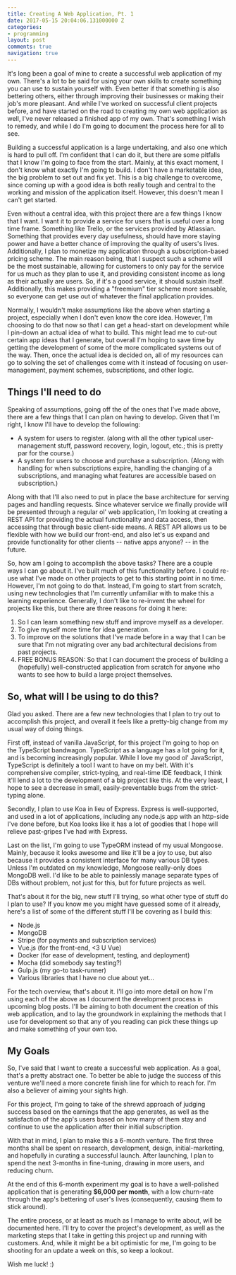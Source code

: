 ```yaml
---
title: Creating A Web Application, Pt. 1
date: 2017-05-15 20:04:06.131000000 Z
categories:
- programming
layout: post
comments: true
navigation: true
---
```


It's long been a goal of mine to create a successful web application of my own.
There's a lot to be said for using your own skills to create something you can
use to sustain yourself with. Even better if that something is also bettering
others, either through improving their businesses or making their job's more
pleasant. And while I've worked on successful client projects before, and have
started on the road to creating my own web application as well, I've never
released a finished app of my own. That's something I wish to remedy, and while
I do I'm going to document the process here for all to see.

Building a successful application is a large undertaking, and also one which is
hard to pull off. I'm confident that I can do it, but there are some pitfalls
that I know I'm going to face from the start. Mainly, at this exact moment, I
don't know what exactly I'm going to build. I don't have a marketable idea, the
big problem to set out and fix yet. This is a big challenge to overcome, since
coming up with a good idea is both really tough and central to the working and
mission of the application itself. However, this doesn't mean I can't get
started.

Even without a central idea, with this project there are a few things I know
that I want. I want it to provide a service for users that is useful over a long
time frame. Something like Trello, or the services provided by Atlassian.
Something that provides every day usefulness, should have more staying power and
have a better chance of improving the quality of users's lives. Additionally, I
plan to monetize my application through a subscription-based pricing scheme. The
main reason being, that I suspect such a scheme will be the most sustainable,
allowing for customers to only pay for the service for us much as they plan to
use it, and providing consistent income as long as their actually are users.
So, if it's a good service, it should sustain itself.  Additionally, this makes
providing a "freemium" tier scheme more sensable, so everyone can get use out of
whatever the final application provides.

Normally, I wouldn't make assumptions like the above when starting a project,
especially when I don't even know the core idea. However, I'm choosing to do
that now so that I can get a head-start on development while I pin-down an
actual idea of what to build. This might lead me to cut-out certain app ideas
that I generate, but overall I'm hoping to save time by getting the development
of some of the more complicated systems out of the way. Then, once the actual
idea is decided on, all of my resources can go to solving the set of challenges
come with it instead of focusing on user-management, payment schemes,
subscriptions, and other logic.


## Things I'll need to do

Speaking of assumptions, going off the of the ones that I've made above, there
are a few things that I can plan on having to develop. Given that I'm right,
I know I'll have to develop the following:

* A system for users to register. (along with all the other typical
  user-management stuff, password recovery, login, logout, etc.; this is pretty
  par for the course.)
* A system for users to choose and purchase a subscription. (Along with handling
  for when subscriptions expire, handling the changing of a subscriptions, and
  managing what features are accessible based on subscription.)

Along with that I'll also need to put in place the base architecture for serving
pages and handling requests. Since whatever service we finally provide will be
presented through a regular ol' web application, I'm looking at creating a REST
API for providing the actual functionality and data access, then accessing that
through basic client-side means. A REST API allows us to be flexible with how we
build our front-end, and also let's us expand and provide functionality for
other clients -- native apps anyone? -- in the future.

So, how am I going to accomplish the above tasks? There are a couple ways I can
go about it. I've built much of this functionality before. I could re-use what
I've made on other projects to get to this starting point in no time. However,
I'm not going to do that. Instead, I'm going to start from scratch, using new
technologies that I'm currently unfamiliar with to make this a learning
experience. Generally, I don't like to re-invent the wheel for projects like
this, but there are three reasons for doing it here:

1. So I can learn something new stuff and improve myself as a developer.
2. To give myself more time for idea generation.
3. To improve on the solutions that I've made before in a way that I can be sure
   that I'm not migrating over any bad architectural decisions from past
   projects.
4. FREE BONUS REASON: So that I can document the process of building a
   (hopefully) well-constructed application from scratch for anyone who wants to
   see how to build a large project themselves.


## So, what will I be using to do this?

Glad you asked. There are a few new technologies that I plan to try out to
accomplish this project, and overall it feels like a pretty-big change from my
usual way of doing things.

First off, instead of vanilla JavaScript, for this project I'm going to hop on
the TypeScript bandwagon. TypeScript as a language has a lot going for it, and
is becoming increasingly popular. While I love my good ol' JavaScript,
TypeScript is definitely a tool I want to have on my belt. With it's
comprehensive compiler, strict-typing, and real-time IDE feedback, I think it'll
lend a lot to the development of a big project like this. At the very least, I
hope to see a decrease in small, easily-preventable bugs from the strict-typing
alone.

Secondly, I plan to use Koa in lieu of Express. Express is well-supported, and
used in a lot of applications, including any node.js app with an http-side I've
done before, but Koa looks like it has a lot of goodies that I hope will relieve
past-gripes I've had with Express.

Last on the list, I'm going to use TypeORM instead of my usual Mongoose. Mainly,
because it looks awesome and like it'll be a joy to use, but also because it
provides a consistent interface for many various DB types. Unless I'm outdated
on my knowledge, Mongoose really-only does MongoDB well. I'd like to be able to
painlessly manage separate types of DBs without problem, not just for this, but
for future projects as well.

That's about it for the big, new stuff I'll trying, so what other type of stuff
do I plan to use? If you know me you might have guessed some of it already,
here's a list of some of the different stuff I'll be covering as I build this:

* Node.js
* MongoDB
* Stripe (for payments and subscription services)
* Vue.js (for the front-end, &lt;3 U Vue)
* Docker (for ease of development, testing, and deployment)
* Mocha (did somebody say testing?)
* Gulp.js (my go-to task-runner)
* Various libraries that I have no clue about yet...

For the tech overview, that's about it. I'll go into more detail on how I'm
using each of the above as I document the development process in upcoming blog
posts. I'll be aiming to both document the creation of this web application, and
to lay the groundwork in explaining the methods that I use for development so
that any of you reading can pick these things up and make something of your own
too.


## My Goals

So, I've said that I want to create a successful web application. As a goal,
that's a pretty abstract one. To better be able to judge the success of this
venture we'll need a more concrete finish line for which to reach for. I'm also
a believer of aiming your sights high.

For this project, I'm going to take of the shrewd approach of judging success
based on the earnings that the app generates, as well as the satisfaction of the
app's users based on how many of them stay and continue to use the application
after their initial subscription.

With that in mind, I plan to make this a 6-month venture. The first three months
shall be spent on research, development, design, initial-marketing, and hopefully
in curating a successful launch. After launching, I plan to spend the next
3-months in fine-tuning, drawing in more users, and reducing churn.

At the end of this 6-month experiment my goal is to have a well-polished
application that is generating **$6,000 per month**, with a low churn-rate
through the app's bettering of user's lives (consequently, causing them to stick
around).

The entire process, or at least as much as I manage to write about, will be
documented here. I'll try to cover the project's development, as well as the
marketing steps that I take in getting this project up and running with
customers. And, while it might be a bit optimistic for me, I'm going to be
shooting for an update a week on this, so keep a lookout.


Wish me luck! :)
